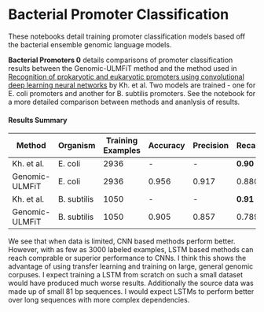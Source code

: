 # Bacterial Promoter Classification

These notebooks detail training promoter classification models based off the bacterial ensemble genomic language models.

__Bacterial Promoters 0__ details comparisons of promoter classification results between the Genomic-ULMFiT method and the method 
used in [Recognition of prokaryotic and eukaryotic promoters using convolutional deep learning neural networks](https://journals.plos.org/plosone/article?id=10.1371/journal.pone.0171410) 
by Kh. et al. Two models are trained - one for E. coli promoters and another for B. subtilis promoters. See the notebook for a more detailed 
comparison between methods and ananlysis of results.

#### Results Summary

| Method         	| Organism    	| Training Examples 	| Accuracy 	| Precision 	| Recall 	| Correlation Coefficient 	| Specificity 	|
|----------------	|-------------	|-------------------	|----------	|-----------	|--------	|-------------------------	|-------------	|
| Kh. et al.     	| E. coli     	|        2936       	|     -    	|     -     	|  __0.90__  	|           0.84          	|     0.96    	|
| Genomic-ULMFiT 	| E. coli     	|        2936       	|   0.956  	|   0.917   	|  0.880 	|          __0.871__          	|    __0.977__    	|
| Kh. et al.     	| B. subtilis 	|        1050       	|     -    	|     -     	|  __0.91__  	|           __0.86__          	|     0.95    	|
| Genomic-ULMFiT 	| B. subtilis 	|        1050       	|   0.905  	|   0.857   	|  0.789 	|          0.759          	|     0.95    	|

We see that when data is limited, CNN based methods perform better. However, with as few as 3000 labeled examples, LSTM based methods can reach comprable or superior performance to CNNs. I think this shows the advantage of using transfer learning and training on large, general genomic corpuses. I expect training a LSTM from scratch on such a small dataset would have produced much worse results. Additionally the source data was made up of small 81 bp sequences. I would expect LSTMs to perform better over long sequences with more complex dependencies.
